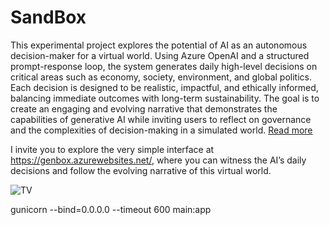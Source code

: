 # SandBox

This experimental project explores the potential of AI as an autonomous decision-maker for a virtual world. Using Azure OpenAI and a structured prompt-response loop, the system generates daily high-level decisions on critical areas such as economy, society, environment, and global politics. Each decision is designed to be realistic, impactful, and ethically informed, balancing immediate outcomes with long-term sustainability. The goal is to create an engaging and evolving narrative that demonstrates the capabilities of generative AI while inviting users to reflect on governance and the complexities of decision-making in a simulated world. [Read more](https://abozar-alizadeh.medium.com/exploring-ai-driven-governance-building-a-virtual-world-where-ai-rules-22419690a409)

I invite you to explore the very simple interface at https://genbox.azurewebsites.net/, where you can witness the AI’s daily decisions and follow the evolving narrative of this virtual world.

![TV](https://github.com/abozaralizadeh/SandBox/blob/main/static/sample.png?raw=true)

gunicorn --bind=0.0.0.0 --timeout 600 main:app
